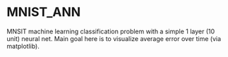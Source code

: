 # MNIST_ANN
MNSIT machine learning classification problem with a simple 1 layer (10 unit) neural net. Main goal here is to visualize average error over time (via matplotlib).
